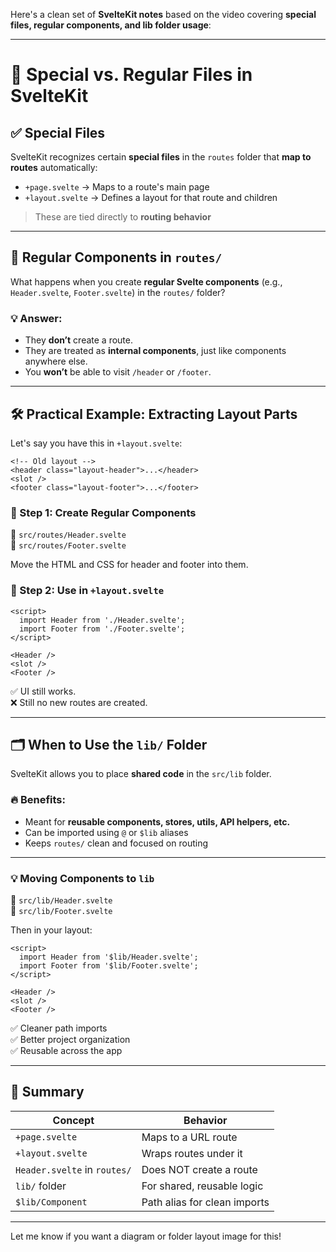 Here's a clean set of **SvelteKit notes** based on the video covering **special files, regular components, and lib folder usage**:

---

# 📁 Special vs. Regular Files in SvelteKit

## ✅ Special Files

SvelteKit recognizes certain **special files** in the `routes` folder that **map to routes** automatically:

- `+page.svelte` → Maps to a route's main page
- `+layout.svelte` → Defines a layout for that route and children

> These are tied directly to **routing behavior**

---

## 🧩 Regular Components in `routes/`

What happens when you create **regular Svelte components** (e.g., `Header.svelte`, `Footer.svelte`) in the `routes/` folder?

### 💡 Answer:

- They **don’t** create a route.
- They are treated as **internal components**, just like components anywhere else.
- You **won’t** be able to visit `/header` or `/footer`.

---

## 🛠️ Practical Example: Extracting Layout Parts

Let's say you have this in `+layout.svelte`:

```svelte
<!-- Old layout -->
<header class="layout-header">...</header>
<slot />
<footer class="layout-footer">...</footer>
```

### 🔄 Step 1: Create Regular Components

📄 `src/routes/Header.svelte`  
📄 `src/routes/Footer.svelte`

Move the HTML and CSS for header and footer into them.

### 🔄 Step 2: Use in `+layout.svelte`

```svelte
<script>
  import Header from './Header.svelte';
  import Footer from './Footer.svelte';
</script>

<Header />
<slot />
<Footer />
```

✅ UI still works.  
❌ Still no new routes are created.

---

## 🗂️ When to Use the `lib/` Folder

SvelteKit allows you to place **shared code** in the `src/lib` folder.

### 🔥 Benefits:

- Meant for **reusable components, stores, utils, API helpers, etc.**
- Can be imported using `@` or `$lib` aliases
- Keeps `routes/` clean and focused on routing

---

### 💡 Moving Components to `lib`

📁 `src/lib/Header.svelte`  
📁 `src/lib/Footer.svelte`

Then in your layout:

```svelte
<script>
  import Header from '$lib/Header.svelte';
  import Footer from '$lib/Footer.svelte';
</script>

<Header />
<slot />
<Footer />
```

✅ Cleaner path imports  
✅ Better project organization  
✅ Reusable across the app

---

## 🧠 Summary

| Concept                      | Behavior                     |
| ---------------------------- | ---------------------------- |
| `+page.svelte`               | Maps to a URL route          |
| `+layout.svelte`             | Wraps routes under it        |
| `Header.svelte` in `routes/` | Does NOT create a route      |
| `lib/` folder                | For shared, reusable logic   |
| `$lib/Component`             | Path alias for clean imports |

---

Let me know if you want a diagram or folder layout image for this!
